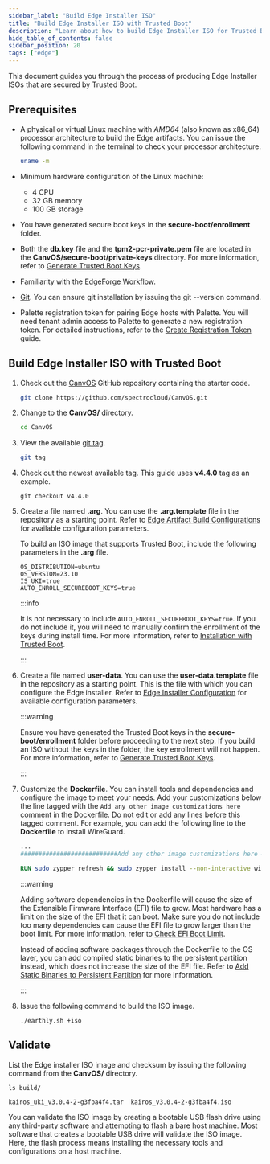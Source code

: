 ```yaml
---
sidebar_label: "Build Edge Installer ISO"
title: "Build Edge Installer ISO with Trusted Boot"
description: "Learn about how to build Edge Installer ISO for Trusted Boot."
hide_table_of_contents: false
sidebar_position: 20
tags: ["edge"]
---
```


This document guides you through the process of producing Edge Installer ISOs that are secured by Trusted Boot.

## Prerequisites

- A physical or virtual Linux machine with _AMD64_ (also known as x86_64) processor architecture to build the Edge
  artifacts. You can issue the following command in the terminal to check your processor architecture.

  ```bash
  uname -m
  ```

- Minimum hardware configuration of the Linux machine:

  - 4 CPU
  - 32 GB memory
  - 100 GB storage

- You have generated secure boot keys in the **secure-boot/enrollment** folder.
- Both the **db.key** file and the **tpm2-pcr-private.pem** file are located in the **CanvOS/secure-boot/private-keys**
  directory. For more information, refer to [Generate Trusted Boot Keys](../keys/generate-keys.md).

- Familiarity with the [EdgeForge Workflow](../../edgeforge-workflow/edgeforge-workflow.md).

- [Git](https://cli.github.com/manual/installation). You can ensure git installation by issuing the git --version
  command.

- Palette registration token for pairing Edge hosts with Palette. You will need tenant admin access to Palette to
  generate a new registration token. For detailed instructions, refer to the
  [Create Registration Token](../../site-deployment/site-installation/create-registration-token.md) guide.

## Build Edge Installer ISO with Trusted Boot

1. Check out the [CanvOS](https://github.com/spectrocloud/CanvOS.git) GitHub repository containing the starter code.

   ```bash
   git clone https://github.com/spectrocloud/CanvOS.git
   ```

2. Change to the **CanvOS/** directory.

   ```bash
   cd CanvOS
   ```

3. View the available [git tag](https://github.com/spectrocloud/CanvOS/tags).

   ```bash
   git tag
   ```

4. Check out the newest available tag. This guide uses **v4.4.0** tag as an example.

   ```shell
   git checkout v4.4.0
   ```

5. Create a file named **.arg**. You can use the **.arg.template** file in the repository as a starting point. Refer to
   [Edge Artifact Build Configurations](../../edgeforge-workflow/palette-canvos/arg.md) for available configuration
   parameters.

   To build an ISO image that supports Trusted Boot, include the following parameters in the **.arg** file.

   ```
   OS_DISTRIBUTION=ubuntu
   OS_VERSION=23.10
   IS_UKI=true
   AUTO_ENROLL_SECUREBOOT_KEYS=true
   ```

   :::info

   It is not necessary to include `AUTO_ENROLL_SECUREBOOT_KEYS=true`. If you do not include it, you will need to
   manually confirm the enrollment of the keys during install time. For more information, refer to
   [Installation with Trusted Boot](..//deployment-day2/install.md).

   :::

6. Create a file named **user-data**. You can use the **user-data.template** file in the repository as a starting point.
   This is the file with which you can configure the Edge installer. Refer to
   [Edge Installer Configuration](../../edge-configuration/installer-reference.md) for available configuration
   parameters.

   :::warning

   Ensure you have generated the Trusted Boot keys in the **secure-boot/enrollment** folder before proceeding to the
   next step. If you build an ISO without the keys in the folder, the key enrollment will not happen. For more
   information, refer to [Generate Trusted Boot Keys](../keys/generate-keys.md).

   :::

7. Customize the **Dockerfile**. You can install tools and dependencies and configure the image to meet your needs. Add
   your customizations below the line tagged with the `Add any other image customizations here` comment in the
   Dockerfile. Do not edit or add any lines before this tagged comment. For example, you can add the following line to
   the **Dockerfile** to install WireGuard.

   ```dockerfile
   ...
   ###########################Add any other image customizations here #######################

   RUN sudo zypper refresh && sudo zypper install --non-interactive wireguard-tools
   ```

   :::warning

   Adding software dependencies in the Dockerfile will cause the size of the Extensible Firmware Interface (EFI) file to
   grow. Most hardware has a limit on the size of the EFI that it can boot. Make sure you do not include too many
   dependencies can cause the EFI file to grow larger than the boot limit. For more information, refer to
   [Check EFI Boot Limit](./check-efi-limit.md).

   Instead of adding software packages through the Dockerfile to the OS layer, you can add compiled static binaries to
   the persistent partition instead, which does not increase the size of the EFI file. Refer to
   [Add Static Binaries to Persistent Partition](./add-extra-content.md) for more information.

   :::

8. Issue the following command to build the ISO image.

   ```shell
   ./earthly.sh +iso
   ```

## Validate

List the Edge installer ISO image and checksum by issuing the following command from the **CanvOS/** directory.

```shell
ls build/
```

```text
kairos_uki_v3.0.4-2-g3fba4f4.tar  kairos_v3.0.4-2-g3fba4f4.iso
```

You can validate the ISO image by creating a bootable USB flash drive using any third-party software and attempting to
flash a bare host machine. Most software that creates a bootable USB drive will validate the ISO image. Here, the flash
process means installing the necessary tools and configurations on a host machine.
